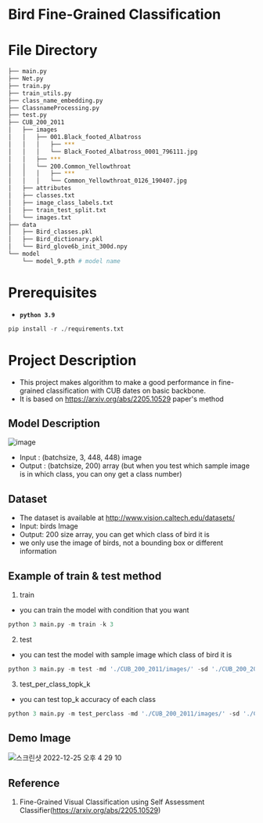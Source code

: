 
# Bird Fine-Grained Classification

# File Directory
```bash
├── main.py
├── Net.py
├── train.py
├── train_utils.py
├── class_name_embedding.py
├── ClassnameProcessing.py
├── test.py
├── CUB_200_2011
│   ├── images
│   │   ├── 001.Black_footed_Albatross
│   │   │   ├── ***
│   │   │   └── Black_Footed_Albatross_0001_796111.jpg
│   │   ├── ***
│   │   └── 200.Common_Yellowthroat
│   │   │   ├── ***
│   │   │   └── Common_Yellowthroat_0126_190407.jpg
│   ├── attributes
│   ├── classes.txt   
│   ├── image_class_labels.txt
│   ├── train_test_split.txt
│   └── images.txt
├── data
│   ├── Bird_classes.pkl
│   ├── Bird_dictionary.pkl
│   └── Bird_glove6b_init_300d.npy
└── model
    └── model_9.pth # model name
``` 

# Prerequisites
- **`python 3.9`**
```python
pip install -r ./requirements.txt
```


# Project Description
- This project makes algorithm to make a good performance in fine-grained classification with CUB dates on basic backbone.
- It is based on https://arxiv.org/abs/2205.10529 paper's method

## Model Description
![image](https://user-images.githubusercontent.com/70640776/209456611-9efe5196-1f7a-452a-92e8-1215be9079d1.png)

- Input : (batchsize, 3, 448, 448) image 
- Output : (batchsize, 200) array (but when you test which sample image is in which class, you can ony get a class number)


## Dataset
- The dataset is available at http://www.vision.caltech.edu/datasets/
- Input: birds Image
- Output: 200 size array, you can get which class of bird it is 
- we only use the image of birds, not a bounding box or different information


## Example of train & test method

1. train 
- you can train the model with condition that you want
 ```python
python 3 main.py -m train -k 3
```
2. test
- you can test the model with sample image which class of bird it is 
 ```python
python 3 main.py -m test -md './CUB_200_2011/images/' -sd './CUB_200_2011/images/144.Common_Tern/Common_Tern_0078_149161.jpg' 
```
3. test_per_class_topk_k
- you can test top_k accuracy of each class
 ```python
python 3 main.py -m test_perclass -md './CUB_200_2011/images/' -sd './CUB_200_2011/images/144.Common_Tern/Common_Tern_0078_149161.jpg' -k 3
```

## Demo Image
![스크린샷 2022-12-25 오후 4 29 10](https://user-images.githubusercontent.com/70640776/209461633-8ea00b1c-60b3-4f51-a07e-2e0e7685f2bf.png)

## Reference
1. Fine-Grained Visual Classification using Self Assessment Classifier(https://arxiv.org/abs/2205.10529)
